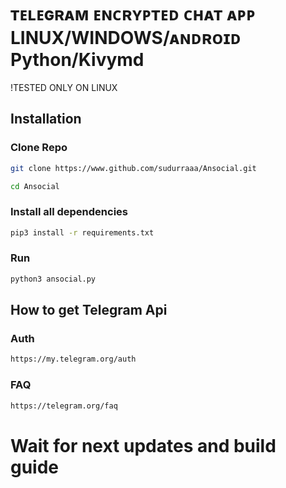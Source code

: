 # ᴛᴇʟᴇɢʀᴀᴍ ᴇɴᴄʀʏᴘᴛᴇᴅ ᴄʜᴀᴛ ᴀᴘᴘ LINUX/WINDOWS/ᴀɴᴅʀᴏɪᴅ Python/Kivymd
!TESTED ONLY ON LINUX

## Installation
### Clone Repo
```sh
git clone https://www.github.com/sudurraaa/Ansocial.git
```
```sh
cd Ansocial
```
### Install all dependencies
```sh
pip3 install -r requirements.txt
```
### Run
```sh
python3 ansocial.py
```
## How to get Telegram Api
### Auth
```sh
https://my.telegram.org/auth
```
### FAQ
```sh
https://telegram.org/faq
```
# Wait for next updates and build guide 

